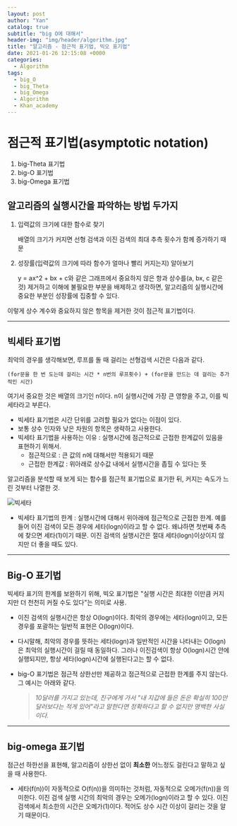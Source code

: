 ```yaml
---
layout: post
author: "Yan"
catalog: true
subtitle: "big O에 대해서"
header-img: "img/header/algorithm.jpg"
title: "알고리즘 - 점근적 표기법, 빅오 표기법"
date: 2021-01-26 12:15:08 +0000
categories:
  - Algorithm
tags:
  - big_O
  - big_Theta
  - big_Omega
  - Algorithm
  - Khan_academy
---
```


# 점근적 표기법(asymptotic notation)

1. big-Theta 표기법
2. big-O 표기법
3. big-Omega 표기법

## 알고리즘의 실행시간을 파악하는 방법 두가지

1. 입력값의 크기에 대한 함수로 찾기

   배열의 크기가 커지면 선형 검색과 이진 검색의 최대 추측 횟수가 함께 증가하기 때문

2. 성장률(입력값의 크기에 따라 함수가 얼마나 빨리 커지는지) 알아보기

   y = ax^2 + bx + c와 같은 그래프에서 중요하지 않은 항과 상수를(a, bx, c 같은 것) 제거하고 이해에 불필요한 부분을 배제하고 생각하면, 알고리즘의 실행시간에 중요한 부분인 성장률에 집중할 수 있다.

이렇게 상수 계수와 중요하지 않은 항목을 제거한 것이 점근적 표기법이다.

---

## 빅세타 표기법

최악의 경우를 생각해보면, 루프를 돌 때 걸리는 선형검색 시간은 다음과 같다.

`(for문을 한 번 도는데 걸리는 시간 * n번의 루프횟수) + (for문을 만드는 데 걸리는 추가적인 시간)`

여기서 중요한 것은 배열의 크기인 n이다. n이 실행시간에 가장 큰 영향을 주고, 이를 빅세타라고 부른다.

- 빅세타 표기법은 시간 단위를 고려할 필요가 없다는 이점이 있다.
- 보통 상수 인자와 낮은 차원의 항목은 생략하고 사용한다.
- 빅세타 표기법을 사용하는 이유 : 실행시간에 점근적으로 근접한 한계값이 있음을 표현하기 위해서.
  - 점근적으로 : 큰 값의 n에 대해서만 적용되기 때문
  - 근접한 한계값 : 위아래로 상수값 내에서 실행시간을 좁힐 수 있다는 뜻

알고리즘을 분석할 때 보게 되는 함수를 점근적 표기법으로 표기한 뒤, 커지는 속도가 느린 것부터 나열한 것.

![빅세타](/assets/images/20210126-bigTheta.jpg)

- 빅세타 표기법의 한계 : 실행시간에 대해서 위아래에 점근적으로 근접한 한계. 예를 들어 이진 검색이 모든 경우에 세타(logn)이라고 할 수 없다. 왜냐하면 첫번째 추측에 찾으면 세타(1)이기 때문. 이진 검색의 실행시간은 절대 세타(logn)이상이지 않지만 더 좋을 때도 있다.

---

## Big-O 표기법

빅세타 표기의 한계를 보완하기 위해, 빅오 표기법은 "실행 시간은 최대한 이만큼 커지지만 더 천천히 커질 수도 있다"는 의미로 사용.

- 이진 검색의 실행시간은 항상 O(logn)이다. 최악의 경우에는 세타(logn)이고, 모든 경우를 포괄하는 일반적 표현은 O(logn)이다.

- 다시말해, 최악의 경우를 뜻하는 세타(logn)과 일반적인 시간을 나타내는 O(logn)은 최악의 실행시간이 걸릴 때 동일하다. 그러나 이진검색이 항상 O(logn)시간 안에 실행되지만, 항상 세타(logn)시간에 실행된다고는 할 수 없다.

- big-O 표기법은 점근적 상한선만 제공하고 점근적으로 근접한 한계를 주지 않는다. 그 예시는 아래와 같다.

  > _10달러를 가지고 있는데, 친구에게 가서 "내 지갑에 들은 돈은 확실히 100만 달러보다는 적게 있어"라고 말한다면 정확하다고 할 수 없지만 명백한 사실이다._

---

## big-omega 표기법

점근선 하한선을 표현해, 알고리즘이 상한선 없이 **최소한** 어느정도 걸린다고 말하고 싶을 때 사용한다.

- 세타(f(n))이 자동적으로 O(f(n))을 의미하는 것처럼, 자동적으로 오메가(f(n))을 의미한다. 이진 검색 실행 시간의 최악의 경우는 오메가(logn)이라고 할 수 있다. 이진검색에서 최소한의 시간은 오메가(1)이다. 적어도 상수 시간 이상이 걸리는 것을 알기 때문이다.
